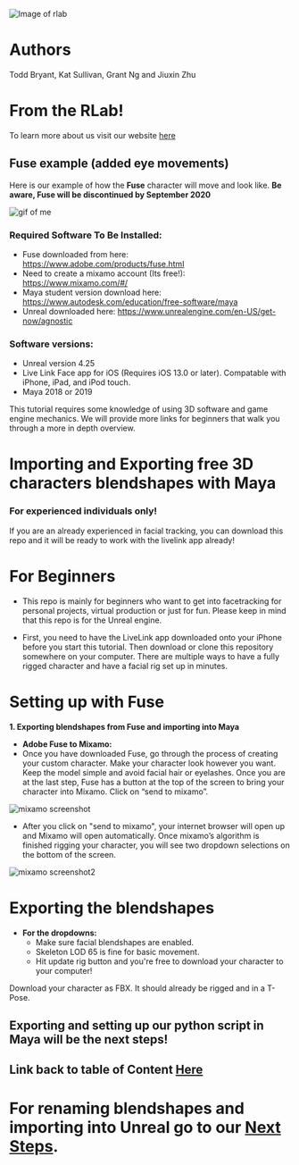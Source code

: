![Image of rlab](https://i.ibb.co/3zsstG6/Group-3.png)


# Authors

Todd Bryant, Kat Sullivan, Grant Ng and Jiuxin Zhu

# From the RLab!

To learn more about us visit our website [here](https://www.rlab.nyc/)

## Fuse example (added eye movements) 

Here is our example of how the **Fuse** character will move and look like. **Be aware, Fuse will be discontinued by September 2020**

![gif of me](Media/rlabfuse.gif)


### Required Software To Be Installed: 
* Fuse downloaded from here: https://www.adobe.com/products/fuse.html
* Need to create a mixamo account (Its free!): https://www.mixamo.com/#/
* Maya student version download here: https://www.autodesk.com/education/free-software/maya
* Unreal downloaded here: https://www.unrealengine.com/en-US/get-now/agnostic
### Software versions:
* Unreal version 4.25 
* Live Link Face app for iOS (Requires iOS 13.0 or later). Compatable with iPhone, iPad, and iPod touch. 
* Maya 2018 or 2019 

This tutorial requires some knowledge of using 3D software and game engine mechanics. We will provide more links for beginners that walk you through a more in depth overview. 

# Importing and Exporting free 3D characters blendshapes with Maya

### For experienced individuals only!
If you are an already experienced in facial tracking, you can download this repo and it will be ready to work with the livelink app already!

# For Beginners
 - This repo is mainly for beginners who want to get into facetracking for personal projects, virtual production or just for fun. Please keep in mind that this repo is for the Unreal engine. 

 - First, you need to have the LiveLink app downloaded onto your iPhone before you start this tutorial. Then download or clone this repository somewhere on your computer. There are multiple ways to have a fully rigged character and have a facial rig set up in minutes. 

# Setting up with Fuse

**1. Exporting blendshapes from Fuse and importing into Maya**
   - **Adobe Fuse to Mixamo:**
   - Once you have downloaded Fuse, go through the process of creating your custom character. Make your character look however you want. Keep the model simple and avoid facial hair or eyelashes. Once you are at the last step, Fuse has a button at the top of the screen to bring your character into Mixamo. Click on “send to mixamo”. 

![mixamo screenshot](https://i.ibb.co/CM961X8/Annotation-2020-02-06-151238.png)

   - After you click on "send to mixamo", your internet browser will open up and Mixamo will open automatically. Once mixamo’s algorithm is finished rigging your character, you will see two dropdown selections on the bottom of the screen. 

   ![mixamo screenshot2](https://i.ibb.co/n30TyF1/Annotation-2020-02-06-151833.png)

# Exporting the blendshapes

   - **For the dropdowns:**
     - Make sure facial blendshapes are enabled.
     - Skeleton LOD 65 is fine for basic movement. 
     - Hit update rig button and you're free to download your character to your computer! 

Download your character as FBX. It should already be rigged and in a T-Pose.
   

## Exporting and setting up our python script in Maya will be the next steps!

## Link back to table of Content [Here](https://github.com/RLabNYC/RLab_Facetracking)

# For renaming blendshapes and importing into Unreal go to our [Next Steps](https://github.com/RLabNYC/Rlab_FaceTracking_fuse/blob/master/RUNSCRIPT.md).


